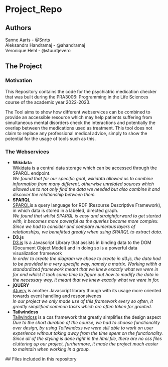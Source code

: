 # Project_Repo
## Authors
Sanne Aarts - @Snrts  <br>
Aleksandrs Handramaj - @ahandramaj <br>
Veronique Hehl - @stuurtjevero <br>

## The Project
### Motivation
This Repository contains the code for the psychiatric medication checker that was built during the PRA3006: Programming in the Life Sciences course of the academic year 2022-2023. 

The Tool aims to show how different webservices can be combined to provide an accessible resource which may help patients suffering from simultaneous mental disorders check the interactions  and potentially the overlap between the medications used as treatment. This tool does not claim to replace any professional medical advice, simply to show the potential for the usage of tools such as this. 
### The Webservices 
<ul>
<li><b>Wikidata</b><br>
         <a href="https://www.wikidata.org">Wikidata</a> is a central data storage which can be accessed through the SPARQL endpoint. <br> 
        <i>We found that for our specific goal, wikidata allowed us to combine information from many different, otherwise unrelated sources which allowed us to not only find the data we needed but also combine it and discover the relationship between them. </i></li>
<li><b>SPARQL</b><br>
         <a href="https://www.w3.org/TR/sparql11-query/">SPARQL</a>is a query language for RDF (Resourse Descriptive Framework), in which data is stored in a labeled, directed graph.   <br> 
        <i>We found that whilst SPARQL is easy and straightforward to get started with, it becomes more powerful as the queries become more complex. Since we had to consider and compare numerous layers of relationships, we benefitted greatly when using SPARQL to extract data. </i></li>
<li><b>D3.js</b><br>
         <a href="https://d3js.org/">D3.js</a> Is a Javascript Library that assists in binding data to the DOM (Document Object Model) and in doing so is a powerful data visualization framework <br> 
        <i>In order to create the diagram we chose to create in d3.js, the data had to be provided in a very specific way, namely a matrix. Working withh a standardized framework meant that we knew exactly what we were in for and whilst it took some time to figure out how to modify the data in the necessary way, it meant that we knew exactly what we were in for.</i></li>
<li><b>jQUERY</b><br>
         <a href="https://jquery.com/">jQuery</a> is another Javascript library though with its usage more oriented towards event handling and responsivenes<br> 
        <i>In our project we only made use of this framework every so often, it greatly simplified common tasks which are often taken for granted.</i></li>
<li><b>Tailwindcss</b><br>
         <a href="https://tailwindcss.com/">Tailwindcss</a> is a css framework that greatly simplifies the design aspect<br> 
        <i>Due to the short duration of the course, we had to choose functionality over design, by using Tailwindcss we were still able to work on user experience without taking away from the time spent on the functionality. Since all of the styling is done right in the html file, there are no css files cluttering up our project, furthermore, it made the project much easier to maintain when working in a group. </i></li>
</ul>
## Files included in this repository 
